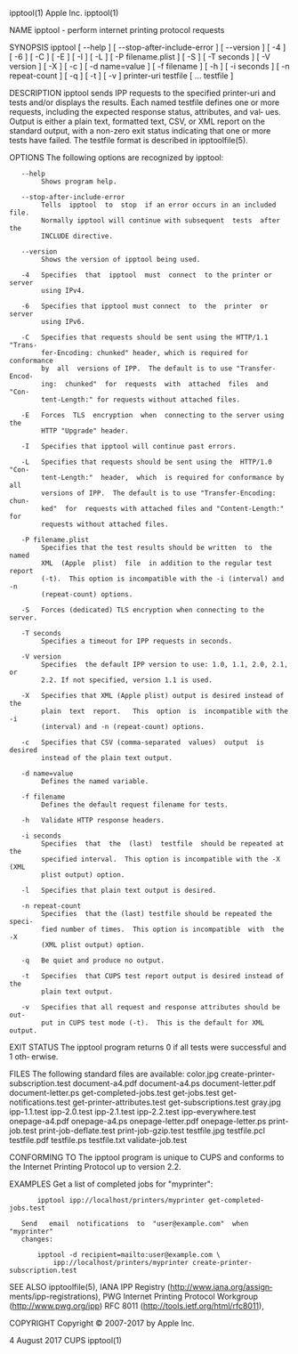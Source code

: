 ipptool(1)                        Apple Inc.                       ipptool(1)

NAME
       ipptool - perform internet printing protocol requests

SYNOPSIS
       ipptool [ --help ] [ --stop-after-include-error ] [ --version ] [ -4 ]
       [ -6 ] [ -C ] [ -E ] [ -I ] [ -L ] [ -P filename.plist ] [ -S ]  [  -T
       seconds ] [ -V version ] [ -X ] [ -c ] [ -d name=value ] [ -f filename
       ] [ -h ] [ -i seconds ] [ -n repeat-count ] [ -q ]  [  -t  ]  [  -v  ]
       printer-uri testfile [ ...  testfile ]

DESCRIPTION
       ipptool  sends  IPP  requests  to  the specified printer-uri and tests
       and/or displays the results.  Each named testfile defines one or  more
       requests, including the expected response status, attributes, and val‐
       ues.  Output is either a plain  text,  formatted  text,  CSV,  or  XML
       report  on the standard output, with a non-zero exit status indicating
       that one or more tests have failed.  The testfile format is  described
       in ipptoolfile(5).

OPTIONS
       The following options are recognized by ipptool:

       --help
            Shows program help.

       --stop-after-include-error
            Tells  ipptool  to  stop  if an error occurs in an included file.
            Normally ipptool will continue with subsequent  tests  after  the
            INCLUDE directive.

       --version
            Shows the version of ipptool being used.

       -4   Specifies  that  ipptool  must  connect  to the printer or server
            using IPv4.

       -6   Specifies that ipptool must connect  to  the  printer  or  server
            using IPv6.

       -C   Specifies that requests should be sent using the HTTP/1.1 "Trans‐
            fer-Encoding: chunked" header, which is required for  conformance
            by  all  versions of IPP.  The default is to use "Transfer-Encod‐
            ing:  chunked"  for  requests  with  attached  files  and   "Con‐
            tent-Length:" for requests without attached files.

       -E   Forces  TLS  encryption  when  connecting to the server using the
            HTTP "Upgrade" header.

       -I   Specifies that ipptool will continue past errors.

       -L   Specifies that requests should be sent using the  HTTP/1.0  "Con‐
            tent-Length:"  header,  which  is required for conformance by all
            versions of IPP.  The default is to use "Transfer-Encoding: chun‐
            ked"  for  requests with attached files and "Content-Length:" for
            requests without attached files.

       -P filename.plist
            Specifies that the test results should be written  to  the  named
            XML  (Apple  plist)  file  in addition to the regular test report
            (-t).  This option is incompatible with the -i (interval) and  -n
            (repeat-count) options.

       -S   Forces (dedicated) TLS encryption when connecting to the server.

       -T seconds
            Specifies a timeout for IPP requests in seconds.

       -V version
            Specifies  the default IPP version to use: 1.0, 1.1, 2.0, 2.1, or
            2.2. If not specified, version 1.1 is used.

       -X   Specifies that XML (Apple plist) output is desired instead of the
            plain  text  report.   This  option  is  incompatible with the -i
            (interval) and -n (repeat-count) options.

       -c   Specifies that CSV (comma-separated  values)  output  is  desired
            instead of the plain text output.

       -d name=value
            Defines the named variable.

       -f filename
            Defines the default request filename for tests.

       -h   Validate HTTP response headers.

       -i seconds
            Specifies  that  the  (last)  testfile  should be repeated at the
            specified interval.  This option is incompatible with the -X (XML
            plist output) option.

       -l   Specifies that plain text output is desired.

       -n repeat-count
            Specifies  that the (last) testfile should be repeated the speci‐
            fied number of times.  This option is incompatible  with  the  -X
            (XML plist output) option.

       -q   Be quiet and produce no output.

       -t   Specifies  that CUPS test report output is desired instead of the
            plain text output.

       -v   Specifies that all request and response attributes should be out‐
            put in CUPS test mode (-t).  This is the default for XML output.

EXIT STATUS
       The  ipptool program returns 0 if all tests were successful and 1 oth‐
       erwise.

FILES
       The following standard files are available:
       color.jpg
       create-printer-subscription.test
       document-a4.pdf
       document-a4.ps
       document-letter.pdf
       document-letter.ps
       get-completed-jobs.test
       get-jobs.test
       get-notifications.test
       get-printer-attributes.test
       get-subscriptions.test
       gray.jpg
       ipp-1.1.test
       ipp-2.0.test
       ipp-2.1.test
       ipp-2.2.test
       ipp-everywhere.test
       onepage-a4.pdf
       onepage-a4.ps
       onepage-letter.pdf
       onepage-letter.ps
       print-job.test
       print-job-deflate.test
       print-job-gzip.test
       testfile.jpg
       testfile.pcl
       testfile.pdf
       testfile.ps
       testfile.txt
       validate-job.test

CONFORMING TO
       The ipptool program is unique to CUPS and  conforms  to  the  Internet
       Printing Protocol up to version 2.2.

EXAMPLES
       Get a list of completed jobs for "myprinter":

           ipptool ipp://localhost/printers/myprinter get-completed-jobs.test

       Send   email  notifications  to  "user@example.com"  when  "myprinter"
       changes:

           ipptool -d recipient=mailto:user@example.com \
               ipp://localhost/printers/myprinter create-printer-subscription.test

SEE ALSO
       ipptoolfile(5),   IANA   IPP   Registry   (http://www.iana.org/assign‐
       ments/ipp-registrations),  PWG  Internet  Printing  Protocol Workgroup
       (http://www.pwg.org/ipp)                   RFC                    8011
       (http://tools.ietf.org/html/rfc8011),

COPYRIGHT
       Copyright © 2007-2017 by Apple Inc.

4 August 2017                        CUPS                          ipptool(1)
